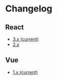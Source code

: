 # Changelog

## React

-   [3.x (current)](changelogs/CHANGELOG_V3.md)
-   [2.x](changelogs/CHANGELOG_V2.md)

## Vue

-   [1.x (current)](changelogs/CHANGELOG_VUE_v1.md)
